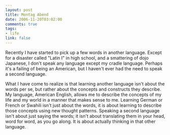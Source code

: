 ```yaml
--- 
layout: post
title: Montag Abend
date: 2006-11-20T03:02:00
comments: true
tags:
- life
link: false
---
```

Recently I have started to pick up a few words in another language. Except for a disaster called "Latin I" in high school, and a smattering of dojo Japanese, I don't speak any language except my cradle language. Perhaps it's a failing of being an American, but I haven't ever had the need to speak a second language.

What I have come to realize is that learning another language isn't about the words per se, but rather about the concepts and constructs they describe. My language, American English, allows me to describe the concepts of my life and my world in a manner that makes sense to me. Learning German or French or Swahili isn't just about the words, it is about learning to describe those concepts using new thought patterns. Speaking a second language isn't about just saying the words; it isn't about translating them in your head, word for word, as you go along. It is about actually thinking in that other language.


